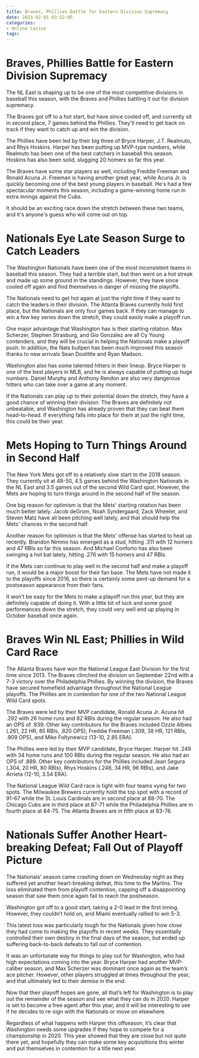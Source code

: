 ```yaml
---
title: Braves, Phillies Battle for Eastern Division Supremacy
date: 2023-02-01 03:52:05
categories:
- Online Casino
tags:
---
```



#  Braves, Phillies Battle for Eastern Division Supremacy

The NL East is shaping up to be one of the most competitive divisions in baseball this season, with the Braves and Phillies battling it out for division supremacy.

The Braves got off to a hot start, but have since cooled off, and currently sit in second place, 7 games behind the Phillies. They'll need to get back on track if they want to catch up and win the division.

The Phillies have been led by their big three of Bryce Harper, J.T. Realmuto, and Rhys Hoskins. Harper has been putting up MVP-type numbers, while Realmuto has been one of the best catchers in baseball this season. Hoskins has also been solid, slugging 20 homers so far this year.

The Braves have some star players as well, including Freddie Freeman and Ronald Acuna Jr. Freeman is having another great year, while Acuna Jr. is quickly becoming one of the best young players in baseball. He's had a few spectacular moments this season, including a game-winning home run in extra innings against the Cubs.

It should be an exciting race down the stretch between these two teams, and it's anyone's guess who will come out on top.

#  Nationals Eye Late Season Surge to Catch Leaders

The Washington Nationals have been one of the most inconsistent teams in baseball this season. They had a terrible start, but then went on a hot streak and made up some ground in the standings. However, they have since cooled off again and find themselves in danger of missing the playoffs.

The Nationals need to get hot again at just the right time if they want to catch the leaders in their division. The Atlanta Braves currently hold first place, but the Nationals are only four games back. If they can manage to win a few key series down the stretch, they could easily make a playoff run.

One major advantage that Washington has is their starting rotation. Max Scherzer, Stephen Strasburg, and Gio Gonzalez are all Cy Young contenders, and they will be crucial in helping the Nationals make a playoff push. In addition, the Nats bullpen has been much improved this season thanks to new arrivals Sean Doolittle and Ryan Madson.

Washington also has some talented hitters in their lineup. Bryce Harper is one of the best players in MLB, and he is always capable of putting up huge numbers. Daniel Murphy and Anthony Rendon are also very dangerous hitters who can take over a game at any moment.

If the Nationals can play up to their potential down the stretch, they have a good chance of winning their division. The Braves are definitely not unbeatable, and Washington has already proven that they can beat them head-to-head. If everything falls into place for them at just the right time, this could be their year.

#  Mets Hoping to Turn Things Around in Second Half

The New York Mets got off to a relatively slow start to the 2018 season. They currently sit at 48-50, 4.5 games behind the Washington Nationals in the NL East and 3.5 games out of the second Wild Card spot. However, the Mets are hoping to turn things around in the second half of the season.

One big reason for optimism is that the Mets' starting rotation has been much better lately. Jacob deGrom, Noah Syndergaard, Zack Wheeler, and Steven Matz have all been pitching well lately, and that should help the Mets' chances in the second half.

Another reason for optimism is that the Mets' offense has started to heat up recently. Brandon Nimmo has emerged as a stud, hitting .311 with 12 homers and 47 RBIs so far this season. And Michael Conforto has also been swinging a hot bat lately, hitting .276 with 15 homers and 47 RBIs.

If the Mets can continue to play well in the second half and make a playoff run, it would be a major boost for their fan base. The Mets have not made it to the playoffs since 2016, so there is certainly some pent-up demand for a postseason appearance from their fans.

It won't be easy for the Mets to make a playoff run this year, but they are definitely capable of doing it. With a little bit of luck and some good performances down the stretch, they could very well end up playing in October baseball once again.

#  Braves Win NL East; Phillies in Wild Card Race

The Atlanta Braves have won the National League East Division for the first time since 2013. The Braves clinched the division on September 22nd with a 7-3 victory over the Philadelphia Phillies. By winning the division, the Braves have secured homefield advantage throughout the National League playoffs. The Phillies are in contention for one of the two National League Wild Card spots.

The Braves were led by their MVP candidate, Ronald Acuna Jr. Acuna hit .292 with 26 home runs and 82 RBIs during the regular season. He also had an OPS of .939. Other key contributors for the Braves included Ozzie Albies (.261, 22 HR, 85 RBIs, .820 OPS), Freddie Freeman (.309, 38 HR, 121 RBIs, .909 OPS), and Mike Foltynewicz (13-10, 2.85 ERA).

The Phillies were led by their MVP candidate, Bryce Harper. Harper hit .249 with 34 home runs and 100 RBIs during the regular season. He also had an OPS of .889. Other key contributors for the Phillies included Jean Segura (.304, 20 HR, 80 RBIs), Rhys Hoskins (.246, 34 HR, 96 RBIs), and Jake Arrieta (12-10, 3.54 ERA).

The National League Wild Card race is tight with four teams vying for two spots. The Milwaukee Brewers currently hold the top spot with a record of 91-67 while the St. Louis Cardinals are in second place at 88-70. The Chicago Cubs are in third place at 87-71 while the Philadelphia Phillies are in fourth place at 84-75. The Atlanta Braves are in fifth place at 83-76.

#  Nationals Suffer Another Heart-breaking Defeat; Fall Out of Playoff Picture

The Nationals’ season came crashing down on Wednesday night as they suffered yet another heart-breaking defeat, this time to the Marlins. The loss eliminated them from playoff contention, capping off a disappointing season that saw them once again fail to reach the postseason.

Washington got off to a good start, taking a 2-0 lead in the first inning. However, they couldn’t hold on, and Miami eventually rallied to win 5-3.

This latest loss was particularly tough for the Nationals given how close they had come to making the playoffs in recent weeks. They essentially controlled their own destiny in the final days of the season, but ended up suffering back-to-back defeats to fall out of contention.

It was an unfortunate way for things to play out for Washington, who had high expectations coming into the year. Bryce Harper had another MVP-caliber season, and Max Scherzer was dominant once again as the team’s ace pitcher. However, other players struggled at times throughout the year, and that ultimately led to their demise in the end.

Now that their playoff hopes are gone, all that’s left for Washington is to play out the remainder of the season and see what they can do in 2020. Harper is set to become a free agent after this year, and it will be interesting to see if he decides to re-sign with the Nationals or move on elsewhere.

Regardless of what happens with Harper this offseason, it’s clear that Washington needs some upgrades if they hope to compete for a championship in 2020. This year showed that they are close but not quite there yet, and hopefully they can make some key acquisitions this winter and put themselves in contention for a title next year.